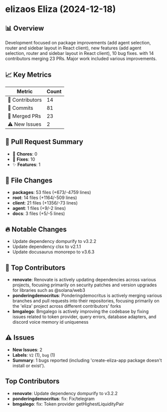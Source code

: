 # elizaos Eliza (2024-12-18)
    
## 📊 Overview
Development focused on package improvements (add agent selection, router and sidebar layout in React client), new features (add agent selection, router and sidebar layout in React client), 10 bug fixes. with 14 contributors merging 23 PRs. Major work included various improvements.

## 📈 Key Metrics
| Metric | Count |
|---------|--------|
| 👥 Contributors | 14 |
| 📝 Commits | 81 |
| 🔄 Merged PRs | 23 |
| ⚠️ New Issues | 2 |

## 🔄 Pull Request Summary
- 🧹 **Chores**: 0
- 🐛 **Fixes**: 10
- ✨ **Features**: 1

## 📁 File Changes
- **packages**: 53 files (+673/-4759 lines)
- **root**: 14 files (+1164/-509 lines)
- **client**: 21 files (+1356/-73 lines)
- **agent**: 1 files (+9/-2 lines)
- **docs**: 3 files (+5/-5 lines)

## 🔥 Notable Changes
- Update dependency dompurify to v3.2.2
- Update dependency clsx to v2.1.1
- Update docusaurus monorepo to v3.6.3

## 👥 Top Contributors
- **renovate**: Renovate is actively updating dependencies across various projects, focusing primarily on security patches and version upgrades for libraries such as @solana/web3
- **ponderingdemocritus**: Ponderingdemocritus is actively merging various branches and pull requests into their repositories, focusing primarily on the 'eliza' project across different contributors' forks
- **bmgalego**: Bmgalego is actively improving the codebase by fixing issues related to token provider, query errors, database adapters, and discord voice memory id uniqueness

## ⚠️ Issues
- **New Issues**: 2
- **Labels**: `V2` (1), `bug` (1)
- **Summary**: 1 bugs reported (including 'create-eliza-app package doesn't install or exist').

## Top Contributors
- **renovate**: Update dependency dompurify to v3.2.2
- **ponderingdemocritus**: fix: Fix/telegram
- **bmgalego**: fix: Token provider getHighestLiquidityPair